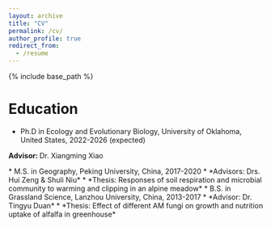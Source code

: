 ```yaml
---
layout: archive
title: "CV"
permalink: /cv/
author_profile: true
redirect_from:
  - /resume
---
```


{% include base_path %}

Education
======
* Ph.D in Ecology and Evolutionary Biology, University of Oklahoma, United States, 2022-2026 (expected)
<p><strong>Advisor: </strong>Dr. Xiangming Xiao</p>
* M.S. in Geography, Peking University, China, 2017-2020
* *Advisors: Drs. Hui Zeng & Shuli Niu*
* *Thesis: Responses of soil respiration and microbial community to warming and clipping in an alpine meadow*
* B.S. in Grassland Science, Lanzhou University, China, 2013-2017
* *Advisor: Dr. Tingyu Duan*
* *Thesis: Effect of different AM fungi on growth and nutrition uptake of alfalfa in greenhouse*
